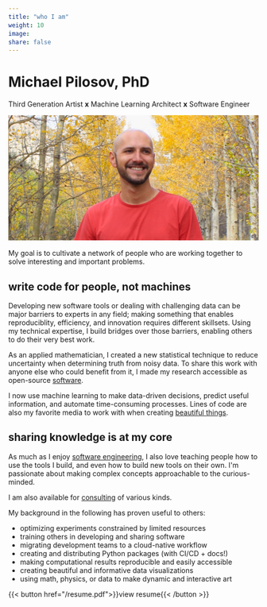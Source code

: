 ```yaml
---
title: "who I am"
weight: 10
image:
share: false
---
```


# Michael Pilosov, PhD
Third Generation Artist **x** Machine Learning Architect **x** Software Engineer

![portrait](./profile.jpg)

My goal is to cultivate a network of people who are working together to solve interesting and important problems.

## write code for people, not machines

Developing new software tools or dealing with challenging data can be major barriers to experts in any field; making something that enables reproduciblity, efficiency, and innovation requires different skillsets.
Using my technical expertise, I build bridges over those barriers, enabling others to do their very best work.



As an applied mathematician, I created a new statistical technique to reduce uncertainty when determining truth from noisy data.
To share this work with anyone else who could benefit from it, I made my research accessible as open-source [software](./projects/#estimation). 
 
I now use machine learning to make data-driven decisions, predict useful information, and automate time-consuming processes.
Lines of code are also my favorite media to work with when creating [beautiful things](./projects/#art).


## sharing knowledge is at my core

As much as I enjoy [software engineering](./projects/#architect-engineer), I also love teaching people how to use the tools I build, and even how to build new tools on their own. I'm passionate about making complex concepts approachable to the curious-minded. 

I am also available for [consulting](./#connect) of various kinds.

My background in the following has proven useful to others:
- optimizing experiments constrained by limited resources
- training others in developing and sharing software
- migrating development teams to a cloud-native workflow
- creating and distributing Python packages (with CI/CD + docs!)
- making computational results reproducible and easily accessible
- creating beautiful and informative data visualizations
- using math, physics, or data to make dynamic and interactive art

{{< button href="/resume.pdf">}}view resume{{< /button >}}
